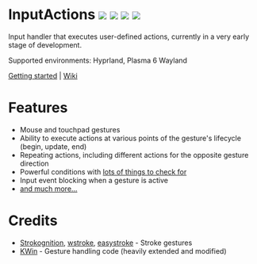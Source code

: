 # InputActions <img src="https://img.shields.io/badge/c%2B%2B-blue"> <a href="https://github.com/taj-ny/InputActions/releases"><img src="https://img.shields.io/github/v/release/taj-ny/inputactions?color=%23009688"></a> <a href="https://github.com/taj-ny/InputActions/blob/main/LICENSE"><img src="https://img.shields.io/github/license/taj-ny/inputactions?color=%23009688"></a> <a href="https://github.com/sponsors/taj-ny"><img src="https://img.shields.io/badge/Sponsor-gray?logo=githubsponsors"></a>
Input handler that executes user-defined actions, currently in a very early stage of development.

Supported environments: Hyprland, Plasma 6 Wayland

[Getting started](https://wiki.inputactions.org/main/getting-started) | [Wiki](https://wiki.inputactions.org/main)

# Features
- Mouse and touchpad gestures
- Ability to execute actions at various points of the gesture's lifecycle (begin, update, end)
- Repeating actions, including different actions for the opposite gesture direction
- Powerful conditions with [lots of things to check for](https://wiki.inputactions.org/main/variables)
- Input event blocking when a gesture is active
- [and much more...](https://wiki.inputactions.org/main)

# Credits
- [Strokognition](https://invent.kde.org/jpetso/strokognition), [wstroke](https://github.com/dkondor/wstroke), [easystroke](https://github.com/thjaeger/easystroke) - Stroke gestures
- [KWin](https://invent.kde.org/plasma/kwin) - Gesture handling code (heavily extended and modified)
